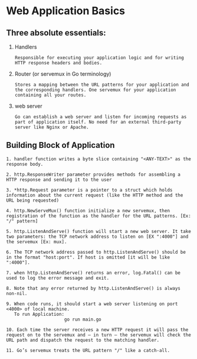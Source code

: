 # Web Application Basics

## Three absolute essentials:

1.  Handlers

        Responsible for executing your application logic and for writing HTTP response headers and bodies.

2.  Router (or servemux in Go terminology)

        Stores a mapping between the URL patterns for your application and the corresponding handlers. One servemux for your application containing all your routes.

3.  web server

        Go can establish a web server and listen for incoming requests as part of application itself. No need for an external third-party server like Nginx or Apache.

## Building Block of Application

    1. handler function writes a byte slice containing "<ANY-TEXT>" as the response body.

    2. http.ResponseWriter parameter provides methods for assembling a HTTP response and sending it to the user

    3. *http.Request parameter is a pointer to a struct which holds information about the current request (like the HTTP method and the URL being requested)

    4. http.NewServeMux() function initialize a new servemux, then registration of the function as the handler for the URL patterns. [Ex: "/" pattern]

    5. http.ListenAndServe() function will start a new web server. It take two parameters: the TCP network address to listen on [EX ":4000"] and the servemux [Ex: mux].

    6. The TCP network address passed to http.ListenAndServe() should be in the format "host:port". If host is omitted [it will be like ":4000"].

    7. when http.ListenAndServe() returns an error, log.Fatal() can be used to log the error message and exit.

    8. Note that any error returned by http.ListenAndServe() is always non-nil.

    9. When code runs, it should start a web server listening on port <4000> of local machine.
       To run Application:
                          go run main.go

    10. Each time the server receives a new HTTP request it will pass the request on to the servemux and — in turn — the servemux will check the URL path and dispatch the request to the matching handler.

    11. Go’s servemux treats the URL pattern "/" like a catch-all.
